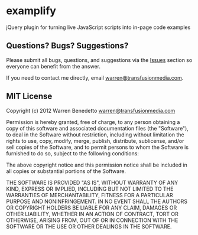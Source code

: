 examplify
=========

jQuery plugin for turning live JavaScript scripts into in-page code examples

## Questions? Bugs? Suggestions?

Please submit all bugs, questions, and suggestions via the [Issues](https://github.com/wmbenedetto/examplify/issues) section so everyone can benefit from the answer.

If you need to contact me directly, email warren@transfusionmedia.com.

## MIT License

Copyright (c) 2012 Warren Benedetto <warren@transfusionmedia.com>

Permission is hereby granted, free of charge, to any person obtaining a copy of this software and associated documentation files (the "Software"), to deal in the Software without restriction, including without limitation the rights to use, copy, modify, merge, publish, distribute, sublicense, and/or sell copies of the Software, and to permit persons to whom the Software is furnished to do so, subject to the following conditions:

The above copyright notice and this permission notice shall be included in all copies or substantial portions of the Software.

THE SOFTWARE IS PROVIDED "AS IS", WITHOUT WARRANTY OF ANY KIND, EXPRESS OR IMPLIED, INCLUDING BUT NOT LIMITED TO THE WARRANTIES OF MERCHANTABILITY, FITNESS FOR A PARTICULAR PURPOSE AND NONINFRINGEMENT. IN NO EVENT SHALL THE AUTHORS OR COPYRIGHT HOLDERS BE LIABLE FOR ANY CLAIM, DAMAGES OR OTHER LIABILITY, WHETHER IN AN ACTION OF CONTRACT, TORT OR OTHERWISE, ARISING FROM, OUT OF OR IN CONNECTION WITH THE SOFTWARE OR THE USE OR OTHER DEALINGS IN THE SOFTWARE.
